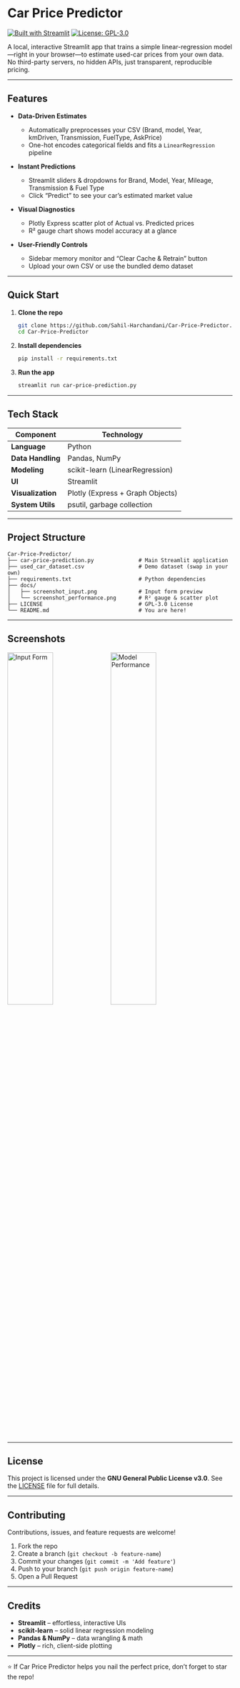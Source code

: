#  Car Price Predictor

[![Built with Streamlit](https://img.shields.io/badge/Built%20with-Streamlit-blue.svg)](https://streamlit.io) [![License: GPL-3.0](https://img.shields.io/badge/License-GPLv3-blue.svg)](LICENSE)

A local, interactive Streamlit app that trains a simple linear-regression model—right in your browser—to estimate used-car prices from your own data. No third-party servers, no hidden APIs, just transparent, reproducible pricing.

---

##  Features

- **Data-Driven Estimates**  
  - Automatically preprocesses your CSV (Brand, model, Year, kmDriven, Transmission, FuelType, AskPrice)  
  - One-hot encodes categorical fields and fits a `LinearRegression` pipeline  

- **Instant Predictions**  
  - Streamlit sliders & dropdowns for Brand, Model, Year, Mileage, Transmission & Fuel Type  
  - Click “Predict” to see your car’s estimated market value  

- **Visual Diagnostics**  
  - Plotly Express scatter plot of Actual vs. Predicted prices  
  - R² gauge chart shows model accuracy at a glance  

- **User-Friendly Controls**  
  - Sidebar memory monitor and “Clear Cache & Retrain” button  
  - Upload your own CSV or use the bundled demo dataset  

---

##  Quick Start

1. **Clone the repo**  
   ```bash
   git clone https://github.com/Sahil-Harchandani/Car-Price-Predictor.git
   cd Car-Price-Predictor
   ```
2. **Install dependencies**  
   ```bash
   pip install -r requirements.txt
   ```
3. **Run the app**  
   ```bash
   streamlit run car-price-prediction.py
   ```

---

##  Tech Stack

| Component            | Technology                        |
|----------------------|-----------------------------------|
| **Language**         | Python                            |
| **Data Handling**    | Pandas, NumPy                     |
| **Modeling**         | scikit-learn (LinearRegression)   |
| **UI**               | Streamlit                         |
| **Visualization**    | Plotly (Express + Graph Objects)  |
| **System Utils**     | psutil, garbage collection        |

---

##  Project Structure

```
Car-Price-Predictor/
├── car-price-prediction.py              # Main Streamlit application
├── used_car_dataset.csv                 # Demo dataset (swap in your own)
├── requirements.txt                     # Python dependencies
├── docs/
│   ├── screenshot_input.png             # Input form preview
│   └── screenshot_performance.png       # R² gauge & scatter plot
├── LICENSE                              # GPL-3.0 License
└── README.md                            # You are here!
```

---

##  Screenshots

<p float="left">
  <img src="https://github.com/user-attachments/assets/8cf4f094-361a-4e44-8ef0-219a83420908" width="45%" alt="Input Form"/>
  <img src="https://github.com/user-attachments/assets/e6212cc0-1c34-444c-9b77-a135af0b9475" width="45%" alt="Model Performance"/>
</p>

---

##  License

This project is licensed under the **GNU General Public License v3.0**. See the [LICENSE](LICENSE) file for full details.

---

##  Contributing

Contributions, issues, and feature requests are welcome!  
1. Fork the repo  
2. Create a branch (`git checkout -b feature-name`)  
3. Commit your changes (`git commit -m 'Add feature'`)  
4. Push to your branch (`git push origin feature-name`)  
5. Open a Pull Request

---

##  Credits

- **Streamlit** – effortless, interactive UIs  
- **scikit-learn** – solid linear regression modeling  
- **Pandas & NumPy** – data wrangling & math  
- **Plotly** – rich, client-side plotting  

---

⭐ If Car Price Predictor helps you nail the perfect price, don’t forget to star the repo!

